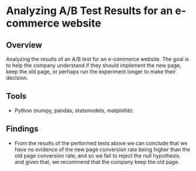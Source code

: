 # Analyzing A/B Test Results for an e-commerce website

## Overview

Analyzing the results of an A/B test for an e-commerce website. The goal is to help the company understand if they should implement the new page, keep the old page, or perhaps run the experiment longer to make their decision.

## Tools

- Python (numpy, pandas, statsmodels, matplotlib)

## Findings

- From the results of the performed tests above we can conclude that we have no evidence of the new page conversion rate being higher than the old page conversion rate, and so we fail to reject the null hypothesis. and given that, we recommend that the company keep the old page.

